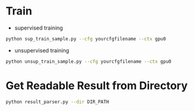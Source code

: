 # Train

- supervised training
```bash
python sup_train_sample.py --cfg yourcfgfilename --ctx gpu0
```
- unsupervised training
```bash
python unsup_train_sample.py --cfg yourcfgfilename --ctx gpu0
```


# Get Readable Result from Directory

```bash
python result_parser.py --dir DIR_PATH
```


